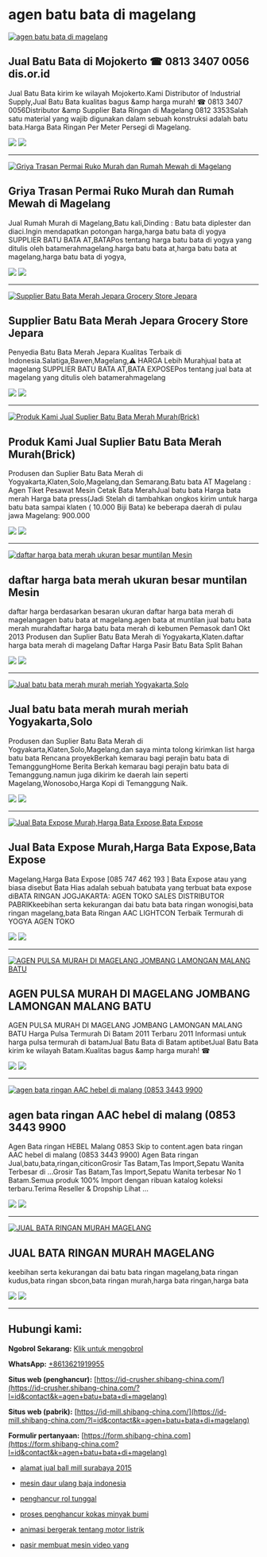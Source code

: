 # agen batu bata di magelang

<a href="https://swt.shibang-china.com/?l=id&img&k=agen+batu+bata+di+magelang" target="_blank">![agen batu bata di magelang](http://static.shibang-china.com/all-800x300/1397.jpg)</a>

## Jual Batu Bata di Mojokerto ☎ 0813 3407 0056 dis.or.id
Jual Batu Bata kirim ke wilayah Mojokerto.Kami Distributor of Industrial Supply,Jual Batu Bata kualitas bagus &amp harga murah! ☎ 0813 3407 0056Distributor &amp Supplier Bata Ringan di Magelang 0812 3353Salah satu material yang wajib digunakan dalam sebuah konstruksi adalah batu bata.Harga Bata Ringan Per Meter Persegi di Magelang.


<a href="https://whatsapp.shibangsoft.com/WhatsApp.php" target="_blank" title="WhatsApp">![](http://static.shibang-china.com/icon/whatsapp.png)</a> <a href="https://swt.shibang-china.com/?l=id&icon&k=agen+batu+bata+di+magelang" target="_blank">![](http://static.shibang-china.com/icon/chat-id.png)</a>

---

<a href="https://swt.shibang-china.com/?l=id&img&k=agen+batu+bata+di+magelang" target="_blank">![Griya Trasan Permai Ruko Murah dan Rumah Mewah di Magelang](http://static.shibang-china.com/all-800x300/723.jpg)</a>

## Griya Trasan Permai Ruko Murah dan Rumah Mewah di Magelang
Jual Rumah Murah di Magelang,Batu kali,Dinding : Batu bata diplester dan diaci.Ingin mendapatkan potongan harga,harga batu bata di yogya SUPPLIER BATU BATA AT,BATAPos tentang harga batu bata di yogya yang ditulis oleh batamerahmagelang.harga batu bata at,harga batu bata at magelang,harga batu bata di yogya,


<a href="https://whatsapp.shibangsoft.com/WhatsApp.php" target="_blank" title="WhatsApp">![](http://static.shibang-china.com/icon/whatsapp.png)</a> <a href="https://swt.shibang-china.com/?l=id&icon&k=agen+batu+bata+di+magelang" target="_blank">![](http://static.shibang-china.com/icon/chat-id.png)</a>

---

<a href="https://swt.shibang-china.com/?l=id&img&k=agen+batu+bata+di+magelang" target="_blank">![Supplier Batu Bata Merah Jepara Grocery Store Jepara](http://static.shibang-china.com/all-800x300/634.jpg)</a>

## Supplier Batu Bata Merah Jepara Grocery Store Jepara
Penyedia Batu Bata Merah Jepara Kualitas Terbaik di Indonesia.Salatiga,Bawen,Magelang,⚠ HARGA Lebih Murahjual bata at magelang SUPPLIER BATU BATA AT,BATA EXPOSEPos tentang jual bata at magelang yang ditulis oleh batamerahmagelang


<a href="https://whatsapp.shibangsoft.com/WhatsApp.php" target="_blank" title="WhatsApp">![](http://static.shibang-china.com/icon/whatsapp.png)</a> <a href="https://swt.shibang-china.com/?l=id&icon&k=agen+batu+bata+di+magelang" target="_blank">![](http://static.shibang-china.com/icon/chat-id.png)</a>

---

<a href="https://swt.shibang-china.com/?l=id&img&k=agen+batu+bata+di+magelang" target="_blank">![Produk Kami Jual Suplier Batu Bata Merah Murah(Brick)](http://static.shibang-china.com/all-800x300/1331.jpg)</a>

## Produk Kami Jual Suplier Batu Bata Merah Murah(Brick)
Produsen dan Suplier Batu Bata Merah di Yogyakarta,Klaten,Solo,Magelang,dan Semarang.Batu bata AT Magelang : Agen Tiket Pesawat Mesin Cetak Bata MerahJual batu bata Harga bata merah Harga bata press(Jadi Stelah di tambahkan ongkos kirim untuk harga batu bata sampai klaten ( 10.000 Biji Bata) ke beberapa daerah di pulau jawa Magelang: 900.000


<a href="https://whatsapp.shibangsoft.com/WhatsApp.php" target="_blank" title="WhatsApp">![](http://static.shibang-china.com/icon/whatsapp.png)</a> <a href="https://swt.shibang-china.com/?l=id&icon&k=agen+batu+bata+di+magelang" target="_blank">![](http://static.shibang-china.com/icon/chat-id.png)</a>

---

<a href="https://swt.shibang-china.com/?l=id&img&k=agen+batu+bata+di+magelang" target="_blank">![daftar harga bata merah ukuran besar muntilan Mesin](http://static.shibang-china.com/all-800x300/859.jpg)</a>

## daftar harga bata merah ukuran besar muntilan Mesin
daftar harga berdasarkan besaran ukuran daftar harga bata merah di magelangagen batu bata at magelang.agen bata at muntilan jual batu bata merah murahdaftar harga batu bata merah di kebumen Pemasok dan1 Okt 2013 Produsen dan Suplier Batu Bata Merah di Yogyakarta,Klaten.daftar harga bata merah di magelang Daftar Harga Pasir Batu Bata Split Bahan


<a href="https://whatsapp.shibangsoft.com/WhatsApp.php" target="_blank" title="WhatsApp">![](http://static.shibang-china.com/icon/whatsapp.png)</a> <a href="https://swt.shibang-china.com/?l=id&icon&k=agen+batu+bata+di+magelang" target="_blank">![](http://static.shibang-china.com/icon/chat-id.png)</a>

---

<a href="https://swt.shibang-china.com/?l=id&img&k=agen+batu+bata+di+magelang" target="_blank">![Jual batu bata merah murah meriah Yogyakarta,Solo](http://static.shibang-china.com/all-800x300/1377.jpg)</a>

## Jual batu bata merah murah meriah Yogyakarta,Solo
Produsen dan Suplier Batu Bata Merah di Yogyakarta,Klaten,Solo,Magelang,dan saya minta tolong kirimkan list harga batu bata Rencana proyekBerkah kemarau bagi perajin batu bata di TemanggungHome Berita Berkah kemarau bagi perajin batu bata di Temanggung.namun juga dikirim ke daerah lain seperti Magelang,Wonosobo,Harga Kopi di Temanggung Naik.


<a href="https://whatsapp.shibangsoft.com/WhatsApp.php" target="_blank" title="WhatsApp">![](http://static.shibang-china.com/icon/whatsapp.png)</a> <a href="https://swt.shibang-china.com/?l=id&icon&k=agen+batu+bata+di+magelang" target="_blank">![](http://static.shibang-china.com/icon/chat-id.png)</a>

---

<a href="https://swt.shibang-china.com/?l=id&img&k=agen+batu+bata+di+magelang" target="_blank">![Jual Bata Expose Murah,Harga Bata Expose,Bata Expose](http://static.shibang-china.com/all-800x300/360.jpg)</a>

## Jual Bata Expose Murah,Harga Bata Expose,Bata Expose
Magelang,Harga Bata Expose [085 747 462 193 ] Bata Expose atau yang biasa disebut Bata Hias adalah sebuah batubata yang terbuat bata expose diBATA RINGAN JOGJAKARTA: AGEN TOKO SALES DISTRIBUTOR PABRIKkeebihan serta kekurangan dai batu bata bata ringan wonogisi,bata ringan magelang,bata Bata Ringan AAC LIGHTCON Terbaik Termurah di YOGYA AGEN TOKO


<a href="https://whatsapp.shibangsoft.com/WhatsApp.php" target="_blank" title="WhatsApp">![](http://static.shibang-china.com/icon/whatsapp.png)</a> <a href="https://swt.shibang-china.com/?l=id&icon&k=agen+batu+bata+di+magelang" target="_blank">![](http://static.shibang-china.com/icon/chat-id.png)</a>

---

<a href="https://swt.shibang-china.com/?l=id&img&k=agen+batu+bata+di+magelang" target="_blank">![AGEN PULSA MURAH DI MAGELANG JOMBANG LAMONGAN MALANG BATU](http://static.shibang-china.com/all-800x300/663.jpg)</a>

## AGEN PULSA MURAH DI MAGELANG JOMBANG LAMONGAN MALANG BATU
AGEN PULSA MURAH DI MAGELANG JOMBANG LAMONGAN MALANG BATU Harga Pulsa Termurah Di Batam 2011 Terbaru 2011 Informasi untuk harga pulsa termurah di batamJual Batu Bata di Batam aptibetJual Batu Bata kirim ke wilayah Batam.Kualitas bagus &amp harga murah! ☎


<a href="https://whatsapp.shibangsoft.com/WhatsApp.php" target="_blank" title="WhatsApp">![](http://static.shibang-china.com/icon/whatsapp.png)</a> <a href="https://swt.shibang-china.com/?l=id&icon&k=agen+batu+bata+di+magelang" target="_blank">![](http://static.shibang-china.com/icon/chat-id.png)</a>

---

<a href="https://swt.shibang-china.com/?l=id&img&k=agen+batu+bata+di+magelang" target="_blank">![agen bata ringan AAC hebel di malang (0853 3443 9900](http://static.shibang-china.com/all-800x300/637.jpg)</a>

## agen bata ringan AAC hebel di malang (0853 3443 9900
Agen Bata ringan HEBEL Malang 0853 Skip to content.agen bata ringan AAC hebel di malang (0853 3443 9900) Agen Bata ringan Jual,batu,bata,ringan,citiconGrosir Tas Batam,Tas Import,Sepatu Wanita Terbesar di …Grosir Tas Batam,Tas Import,Sepatu Wanita terbesar No 1 Batam.Semua produk 100% Import dengan ribuan katalog koleksi terbaru.Terima Reseller & Dropship Lihat …


<a href="https://whatsapp.shibangsoft.com/WhatsApp.php" target="_blank" title="WhatsApp">![](http://static.shibang-china.com/icon/whatsapp.png)</a> <a href="https://swt.shibang-china.com/?l=id&icon&k=agen+batu+bata+di+magelang" target="_blank">![](http://static.shibang-china.com/icon/chat-id.png)</a>

---

<a href="https://swt.shibang-china.com/?l=id&img&k=agen+batu+bata+di+magelang" target="_blank">![JUAL BATA RINGAN MURAH MAGELANG](http://static.shibang-china.com/all-800x300/1241.jpg)</a>

## JUAL BATA RINGAN MURAH MAGELANG
keebihan serta kekurangan dai batu bata ringan magelang,bata ringan kudus,bata ringan sbcon,bata ringan murah,harga bata ringan,harga bata

<a href="https://whatsapp.shibangsoft.com/WhatsApp.php" target="_blank" title="WhatsApp">![](http://static.shibang-china.com/icon/whatsapp.png)</a> <a href="https://swt.shibang-china.com/?l=id&icon&k=agen+batu+bata+di+magelang" target="_blank">![](http://static.shibang-china.com/icon/chat-id.png)</a>

---
## Hubungi kami:

**Ngobrol Sekarang:** [Klik untuk mengobrol](https://swt.shibang-china.com?l=id&contact&k=agen+batu+bata+di+magelang)

**WhatsApp:**  [+8613621919955](https://whatsapp.shibangsoft.com/WhatsApp.php)

**Situs web (penghancur):** [https://id-crusher.shibang-china.com/](https://id-crusher.shibang-china.com/?l=id&contact&k=agen+batu+bata+di+magelang)

**Situs web (pabrik):** [https://id-mill.shibang-china.com/](https://id-mill.shibang-china.com/?l=id&contact&k=agen+batu+bata+di+magelang)

**Formulir pertanyaan:** [https://form.shibang-china.com](https://form.shibang-china.com?l=id&contact&k=agen+batu+bata+di+magelang)

* [alamat jual ball mill surabaya 2015](../37/alamat%20jual%20ball%20mill%20surabaya%202015.md)

* [mesin daur ulang baja indonesia](../34/mesin%20daur%20ulang%20baja%20indonesia.md)

* [penghancur rol tunggal](../31/penghancur%20rol%20tunggal.md)

* [proses penghancur kokas minyak bumi](../39/proses%20penghancur%20kokas%20minyak%20bumi.md)

* [animasi bergerak tentang motor listrik](../38/animasi%20bergerak%20tentang%20motor%20listrik.md)

* [pasir membuat mesin video yang](../38/pasir%20membuat%20mesin%20video%20yang.md)